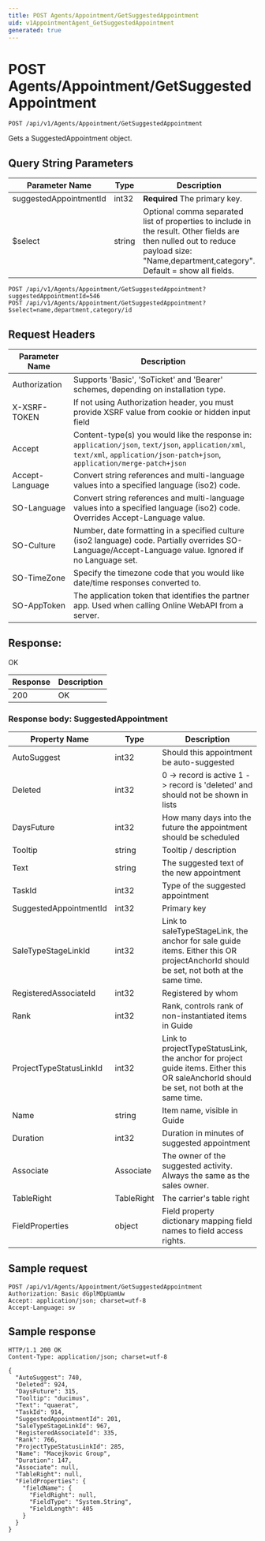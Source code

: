 ```yaml
---
title: POST Agents/Appointment/GetSuggestedAppointment
uid: v1AppointmentAgent_GetSuggestedAppointment
generated: true
---
```


# POST Agents/Appointment/GetSuggestedAppointment

```http
POST /api/v1/Agents/Appointment/GetSuggestedAppointment
```

Gets a SuggestedAppointment object.







## Query String Parameters

| Parameter Name | Type |  Description |
|----------------|------|--------------|
| suggestedAppointmentId | int32 | **Required** The primary key. |
| $select | string |  Optional comma separated list of properties to include in the result. Other fields are then nulled out to reduce payload size: "Name,department,category". Default = show all fields. |

```http
POST /api/v1/Agents/Appointment/GetSuggestedAppointment?suggestedAppointmentId=546
POST /api/v1/Agents/Appointment/GetSuggestedAppointment?$select=name,department,category/id
```


## Request Headers

| Parameter Name | Description |
|----------------|-------------|
| Authorization  | Supports 'Basic', 'SoTicket' and 'Bearer' schemes, depending on installation type. |
| X-XSRF-TOKEN   | If not using Authorization header, you must provide XSRF value from cookie or hidden input field |
| Accept         | Content-type(s) you would like the response in: `application/json`, `text/json`, `application/xml`, `text/xml`, `application/json-patch+json`, `application/merge-patch+json` |
| Accept-Language | Convert string references and multi-language values into a specified language (iso2) code. |
| SO-Language | Convert string references and multi-language values into a specified language (iso2) code. Overrides Accept-Language value. |
| SO-Culture | Number, date formatting in a specified culture (iso2 language) code. Partially overrides SO-Language/Accept-Language value. Ignored if no Language set. |
| SO-TimeZone | Specify the timezone code that you would like date/time responses converted to. |
| SO-AppToken | The application token that identifies the partner app. Used when calling Online WebAPI from a server. |


## Response:

OK

| Response | Description |
|----------------|-------------|
| 200 | OK |

### Response body: SuggestedAppointment

| Property Name | Type |  Description |
|----------------|------|--------------|
| AutoSuggest | int32 | Should this appointment be auto-suggested |
| Deleted | int32 | 0 -&gt; record is active 1 -&gt; record is 'deleted' and should not be shown in lists |
| DaysFuture | int32 | How many days into the future the appointment should be scheduled |
| Tooltip | string | Tooltip / description |
| Text | string | The suggested text of the new appointment |
| TaskId | int32 | Type of the suggested appointment |
| SuggestedAppointmentId | int32 | Primary key |
| SaleTypeStageLinkId | int32 | Link to saleTypeStageLink, the anchor for sale guide items. Either this OR projectAnchorId should be set, not both at the same time. |
| RegisteredAssociateId | int32 | Registered by whom |
| Rank | int32 | Rank, controls rank of non-instantiated items in Guide |
| ProjectTypeStatusLinkId | int32 | Link to projectTypeStatusLink, the anchor for project guide items. Either this OR saleAnchorId should be set, not both at the same time. |
| Name | string | Item name, visible in Guide |
| Duration | int32 | Duration in minutes of suggested appointment |
| Associate | Associate | The owner of the suggested activity. Always the same as the sales owner. |
| TableRight | TableRight | The carrier's table right |
| FieldProperties | object | Field property dictionary mapping field names to field access rights. |

## Sample request

```http!
POST /api/v1/Agents/Appointment/GetSuggestedAppointment
Authorization: Basic dGplMDpUamUw
Accept: application/json; charset=utf-8
Accept-Language: sv
```

## Sample response

```http_
HTTP/1.1 200 OK
Content-Type: application/json; charset=utf-8

{
  "AutoSuggest": 740,
  "Deleted": 924,
  "DaysFuture": 315,
  "Tooltip": "ducimus",
  "Text": "quaerat",
  "TaskId": 914,
  "SuggestedAppointmentId": 201,
  "SaleTypeStageLinkId": 967,
  "RegisteredAssociateId": 335,
  "Rank": 766,
  "ProjectTypeStatusLinkId": 285,
  "Name": "Macejkovic Group",
  "Duration": 147,
  "Associate": null,
  "TableRight": null,
  "FieldProperties": {
    "fieldName": {
      "FieldRight": null,
      "FieldType": "System.String",
      "FieldLength": 405
    }
  }
}
```